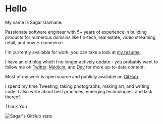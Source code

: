 # Hello

My name is Sagar Gavhane.

Passionate software engineer with 5+ years of experience in building products for numerous domains like fin-tech, real estate, video streaming, retail, and now e-commerce.

I'm currently available for work, you can take a look at [my resume](https://docs.google.com/document/d/1muStmZRnSzxEgleP6LY6YglgK3VO1tCY3Irxr7cLlZk/view?usp=sharing).

I have an old blog which I no longer actively update - you probably want to follow me on [Twitter](https://twitter.com/sagar_codes), [Medium](https://medium.com/@sagar_gavhane), and [Dev](https://dev.to/sagar) for more up-to-date content.

Most of my work is open source and publicly available on [GitHub](https://github.com/sagar-gavhane).

I spend my time Tweeting, taking photographs, making art, and writing code. I also write about best practices, emerging technologies, and lack thereof.

Thank You

![Sagar's GitHub stats](https://github-readme-stats.vercel.app/api?username=sagar-gavhane&count_private=true&hide=contribs&show_icons=true&theme=default)
